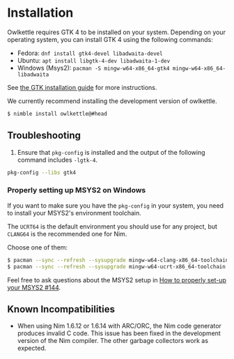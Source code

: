 # Installation

Owlkettle requires GTK 4 to be installed on your system.
Depending on your operating system, you can install GTK 4 using the following commands:

- Fedora: `dnf install gtk4-devel libadwaita-devel`
- Ubuntu: `apt install libgtk-4-dev libadwaita-1-dev`
- Windows (Msys2): `pacman -S mingw-w64-x86_64-gtk4 mingw-w64-x86_64-libadwaita`

See [the GTK installation guide](https://www.gtk.org/docs/installations/) for more instructions.

We currently recommend installing the development version of owlkettle.

```bash
$ nimble install owlkettle@#head
```

## Troubleshooting

1. Ensure that `pkg-config` is installed and the output of the following command includes `-lgtk-4`.
  ```bash
  pkg-config --libs gtk4
  ```

### Properly setting up MSYS2 on Windows

If you want to make sure you have the `pkg-config` in your system, 
you need to install your MSYS2's environment toolchain.

The `UCRT64` is the default environment you should use for any project, 
but `CLANG64` is the recommended one for Nim.

Choose one of them:

```bash
$ pacman --sync --refresh --sysupgrade mingw-w64-clang-x86_64-toolchain  # CLANG64
$ pacman --sync --refresh --sysupgrade mingw-w64-ucrt-x86_64-toolchain   # UCRT64
```

Feel free to ask questions about the MSYS2 setup in [How to properly set-up your MSYS2 #144](https://github.com/can-lehmann/owlkettle/discussions/144). 


## Known Incompatibilities

- When using Nim 1.6.12 or 1.6.14 with ARC/ORC, the Nim code generator produces invalid C code.
  This issue has been fixed in the development version of the Nim compiler.
  The other garbage collectors work as expected.
